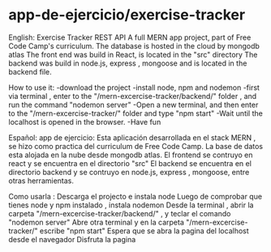 # app-de-ejercicio/exercise-tracker

English:
Exercise Tracker REST API
A full MERN app project, part of Free Code Camp's curriculum.
The database is hosted in the cloud by mongodb atlas 
The front end was build in React, is located in the "src" directory
The backend was build in node.js, express , mongoose and is located in the backend file.

How to use it: 
-download the project
-install node, npm and nodemon
-first via terminal , enter to the "/mern-excercise-tracker/backend/" folder , and run the command "nodemon server"
-Open a new terminal, and then enter to the "/mern-excercise-tracker/" folder and type "npm start"
-Wait until the localhost is opened in the browser.
-Have fun 


Español:
app de ejercicio:
Esta aplicación desarrollada en el stack MERN , se hizo como practica del curriculum de Free Code Camp.
La base de datos esta alojada en la nube desde mongodb atlas.
El frontend se contruyo en react y se encuentra en el directorio "src"
El backend se encuentra en el directorio backend y se contruyo en node.js, express , mongoose, entre otras herramientas.
 
Como usarla : 
    Descarga el projecto e instala node
    Luego de comprobar que tienes node y npm instalado , instala nodemon
    Desde la terminal , abrir la carpeta "/mern-excercise-tracker/backend/" , y teclar el comando "nodemon server"
    Abre otra terminal y en la carpeta "/mern-excercise-tracker/" escribe "npm start"
    Espera que se abra la pagina del localhost desde el navegador
    Disfruta la pagina
